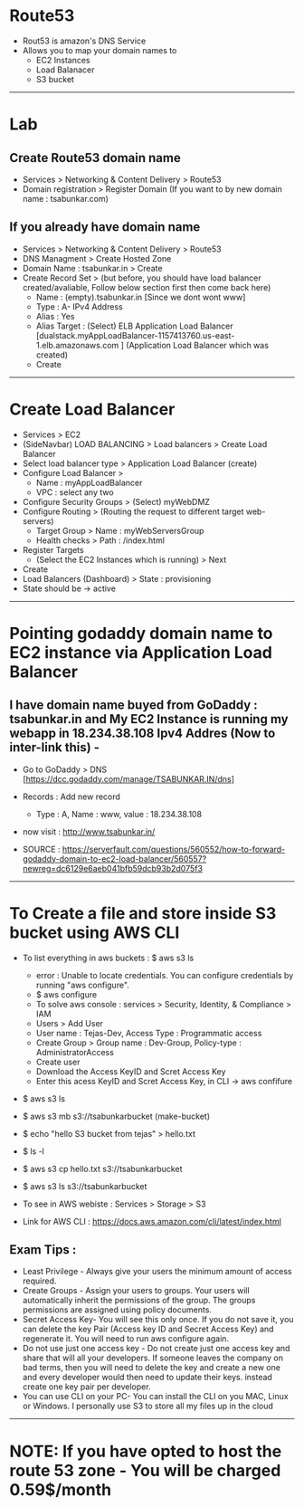 # Route53

- Rout53 is amazon's DNS Service
- Allows you to map your domain names to
  - EC2 Instances
  - Load Balanacer
  - S3 bucket

---

# Lab

## Create Route53 domain name

- Services > Networking & Content Delivery > Route53
- Domain registration > Register Domain (If you want to by new domain name : tsabunkar.com)

## If you already have domain name

- Services > Networking & Content Delivery > Route53
- DNS Managment > Create Hosted Zone
- Domain Name : tsabunkar.in > Create
- Create Record Set > (but before, you should have load balancer created/avaliable, Follow below section first then come back here)
  - Name : (empty).tsabunkar.in [Since we dont wont www]
  - Type : A- IPv4 Address
  - Alias : Yes
  - Alias Target : (Select) ELB Application Load Balancer [dualstack.myAppLoadBalancer-1157413760.us-east-1.elb.amazonaws.com ] (Application Load Balancer which was created)
  - Create

---

# Create Load Balancer

- Services > EC2
- (SideNavbar) LOAD BALANCING > Load balancers > Create Load Balancer
- Select load balancer type > Application Load Balancer (create)
- Configure Load Balancer >
  - Name : myAppLoadBalancer
  - VPC : select any two
- Configure Security Groups > (Select) myWebDMZ
- Configure Routing > (Routing the request to different target web-servers)
  - Target Group > Name : myWebServersGroup
  - Health checks > Path : /index.html
- Register Targets
  - (Select the EC2 Instances which is running) > Next
- Create
- Load Balancers (Dashboard) > State : provisioning
- State should be -> active

---

# Pointing godaddy domain name to EC2 instance via Application Load Balancer

## I have domain name buyed from GoDaddy : tsabunkar.in and My EC2 Instance is running my webapp in 18.234.38.108 Ipv4 Addres (Now to inter-link this) -

- Go to GoDaddy > DNS [https://dcc.godaddy.com/manage/TSABUNKAR.IN/dns]
- Records : Add new record
  - Type : A, Name : www, value : 18.234.38.108
- now visit : http://www.tsabunkar.in/

- SOURCE : https://serverfault.com/questions/560552/how-to-forward-godaddy-domain-to-ec2-load-balancer/560557?newreg=dc6129e6aeb041bfb59dcb93b2d075f3

---

# To Create a file and store inside S3 bucket using AWS CLI

- To list everything in aws buckets : \$ aws s3 ls
  - error : Unable to locate credentials. You can configure credentials by running "aws configure".
  - \$ aws configure
  - To solve aws console : services > Security, Identity, & Compliance > IAM
  - Users > Add User
  - User name : Tejas-Dev, Access Type : Programmatic access
  - Create Group > Group name : Dev-Group, Policy-type : AdministratorAccess
  - Create user
  - Download the Access KeyID and Scret Access Key
  - Enter this acess KeyID and Scret Access Key, in CLI -> aws confifure
- \$ aws s3 ls
- \$ aws s3 mb s3://tsabunkarbucket (make-bucket)
- \$ echo "hello S3 bucket from tejas" > hello.txt
- \$ ls -l
- \$ aws s3 cp hello.txt s3://tsabunkarbucket
- \$ aws s3 ls s3://tsabunkarbucket

- To see in AWS webiste : Services > Storage > S3
- Link for AWS CLI : https://docs.aws.amazon.com/cli/latest/index.html

## Exam Tips :

- Least Privilege - Always give your users the minimum amount of access required.
- Create Groups - Assign your users to groups. Your users will automatically inherit the permissions of the group. The groups permissions are assigned using policy documents.
- Secret Access Key- You will see this only once. If you do not save it, you can delete the key Pair (Access key ID and Secret Access Key) and regenerate it. You will need to run aws configure again.
- Do not use just one access key - Do not create just one access key and share that will all your developers. If someone leaves the company on bad terms, then you will need to delete the key and create a new one and every developer would then need to update their keys. instead create one key pair per developer.
- You can use CLI on your PC- You can install the CLI on you MAC, Linux or Windows. I personally use S3 to store all my files up in the cloud

---

# NOTE: If you have opted to host the route 53 zone - You will be charged 0.59\$/month
